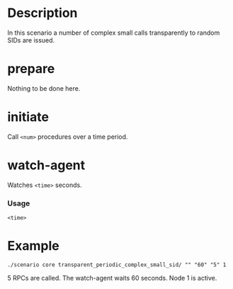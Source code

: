# Description
In this scenario a number of complex small calls transparently to random SIDs are issued.

# prepare
Nothing to be done here.

# initiate
Call `<num>` procedures over a time period.

# watch-agent
Watches `<time>` seconds.

### Usage
```
<time>
```

# Example
```
./scenario core transparent_periodic_complex_small_sid/ "" "60" "5" 1
```

5 RPCs are called. The watch-agent waits 60 seconds. Node 1 is active.
